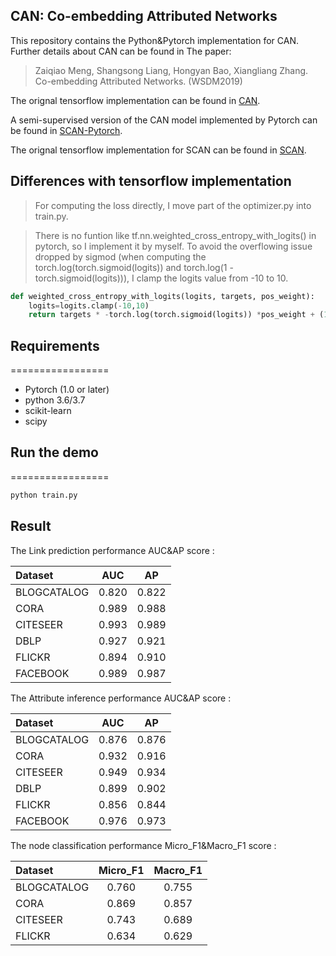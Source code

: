 ## CAN: Co-embedding Attributed Networks
This repository contains the Python&Pytorch implementation for CAN. Further details about CAN can be found in 
The paper:
> Zaiqiao Meng, Shangsong Liang, Hongyan Bao, Xiangliang Zhang. Co-embedding Attributed Networks. (WSDM2019)

The orignal tensorflow implementation can be found in [CAN](https://github.com/mengzaiqiao/CAN).

A semi-supervised version of the CAN model implemented by Pytorch can be found in [SCAN-Pytorch](https://github.com/GuanZhengChen/SCAN-Pytorch).

The orignal tensorflow implementation for SCAN can be found in [SCAN](https://github.com/mengzaiqiao/SCAN).

## Differences with tensorflow implementation

>For computing the loss directly, I move part of the optimizer.py into train.py.

>There is no funtion like tf.nn.weighted_cross_entropy_with_logits() in pytorch, so I implement it by myself. To avoid the overflowing issue dropped by sigmod (when computing the torch.log(torch.sigmoid(logits)) and torch.log(1 - torch.sigmoid(logits))), I clamp the logits value from -10 to 10.

```python
def weighted_cross_entropy_with_logits(logits, targets, pos_weight):
    logits=logits.clamp(-10,10)
    return targets * -torch.log(torch.sigmoid(logits)) *pos_weight + (1 - targets) * -torch.log(1 - torch.sigmoid(logits))
```


## Requirements

=================
* Pytorch (1.0 or later)
* python 3.6/3.7
* scikit-learn
* scipy

## Run the demo
=================

```bash
python train.py
```

## Result

The  Link prediction performance AUC&AP score :

| Dataset | AUC | AP |
| :--- | :------: | :------: |
| BLOGCATALOG | 0.820 | 0.822 |
| CORA | 0.989 | 0.988 |
| CITESEER | 0.993 | 0.989 |
| DBLP | 0.927 | 0.921 |
| FLICKR | 0.894 | 0.910 |
| FACEBOOK | 0.989 | 0.987 |

The  Attribute inference performance AUC&AP score :

| Dataset | AUC | AP |
| :--- | :------: | :------: |
| BLOGCATALOG | 0.876 | 0.876 |
| CORA | 0.932 | 0.916 |
| CITESEER | 0.949 | 0.934 |
| DBLP | 0.899 | 0.902 |
| FLICKR | 0.856 | 0.844 |
| FACEBOOK | 0.976 | 0.973 |

The  node classification performance Micro_F1&Macro_F1 score :

| Dataset | Micro_F1 | Macro_F1 |
| :--- | :------: | :------: |
| BLOGCATALOG | 0.760 | 0.755 |
| CORA | 0.869 | 0.857 |
| CITESEER | 0.743 | 0.689 |
| FLICKR |  0.634 | 0.629 |

